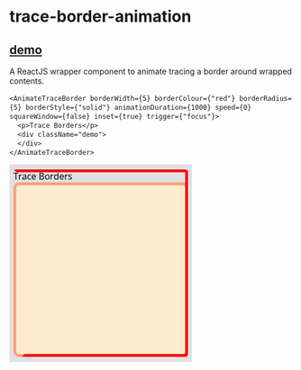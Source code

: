 # trace-border-animation

## [demo](https://seegg.github.io/trace-border-animation/demo/)
A ReactJS wrapper component to animate tracing a border around wrapped contents.

```
<AnimateTraceBorder borderWidth={5} borderColour={"red"} borderRadius={5} borderStyle={"solid"} animationDuration={1000} speed={0} squareWindow={false} inset={true} trigger={"focus"}>
  <p>Trace Borders</p>
  <div className="demo">
  </div>
</AnimateTraceBorder>
```

![Trace border](demo/images/img1.png?raw=true)
